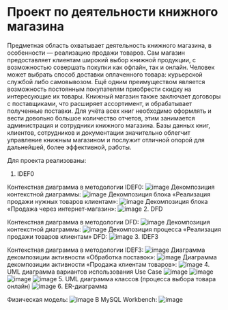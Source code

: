 # Проект по деятельности книжного магазина
Предметная область охватывает деятельность книжного магазина, в особенности — реализацию продажи товаров. Сам магазин предоставляет клиентам широкий выбор книжной продукции, с возможностью совершать покупки как офлайн, так и онлайн. Человек может выбрать способ доставки оплаченного товара: курьерской службой либо самовывозом. Ещё одним преимуществом является возможность постоянным покупателям приобрести скидку на интересующие их товары. Книжный магазин также заключает договоры с поставщиками, что расширяет ассортимент, и обрабатывает полученные поставки. Для учёта всех книг необходимо оформлять и вести довольно большое количество отчетов, этим занимается администрация и сотрудники книжного магазина. Базы данных книг, клиентов, сотрудников и документации значительно облегчит управление книжным магазином и послужит отличной опорой для дальнейшей, более эффективной, работы.

Для проекта реализованы:
1. IDEF0

Контекстная диаграмма в методологии IDEF0:
![image](https://github.com/vetafeda/DataBook/assets/124678022/d0ada5bd-88e5-4543-ac78-08b4cfde27c9)
Декомпозиция контекстной диаграммы:
![image](https://github.com/vetafeda/DataBook/assets/124678022/5e6ff909-d530-4c60-89ed-bf5553d711d3)
Декомпозиция блока «Реализация продажи нужных товаров клиентам»:
![image](https://github.com/vetafeda/DataBook/assets/124678022/35a3899b-dd49-4e82-9dca-9b0a78029909)
Декомпозиция блока «Продажа через интернет-магазин»:
![image](https://github.com/vetafeda/DataBook/assets/124678022/ba2a2f00-0479-4553-85da-990b165ae5e5)
2. DFD

Контекстная диаграмма в методологии DFD:
![image](https://github.com/vetafeda/DataBook/assets/124678022/5aa81364-712b-4468-a431-b997c0c97136)
Декомпозиция контекстной диаграммы:
![image](https://github.com/vetafeda/DataBook/assets/124678022/b5896c44-06e2-49a1-a521-6699a949237a)
Декомпозиция процесса «Реализация продажи товаров клиентам» DFD:
![image](https://github.com/vetafeda/DataBook/assets/124678022/4a3090ae-d8a7-41d1-aeca-eb3279959c54)
3. IDEF3

Контекстная диаграмма в методологии IDEF3:
![image](https://github.com/vetafeda/DataBook/assets/124678022/7ced4344-54d0-44a3-850a-5d0494bc6440)
Диаграмма декомпозиции активности «Обработка поставок»:
![image](https://github.com/vetafeda/DataBook/assets/124678022/92cac25f-c0c5-49bd-9c06-4b21e69d8250)
Диаграмма декомпозиции активности «Продажа клиентам товаров»:
![image](https://github.com/vetafeda/DataBook/assets/124678022/896e9641-ae56-4d78-bc47-dc738ce57477)
4. UML диаграмма вариантов использования Use Case
![image](https://github.com/vetafeda/DataBook/assets/124678022/60c5bd60-32eb-4393-b295-3ad487d03180)
![image](https://github.com/vetafeda/DataBook/assets/124678022/c0a28b3e-788e-4bc7-af28-888884ed2b5c)
![image](https://github.com/vetafeda/DataBook/assets/124678022/3896eea0-67b1-42db-a937-76a9394f5241)
![image](https://github.com/vetafeda/DataBook/assets/124678022/27edf0bc-a5b2-40fc-945c-29ffce5d28a9)
5. UML диаграмма классов (процесса выбора товара онлайн)
![image](https://github.com/vetafeda/DataBook/assets/124678022/a2c78445-d4c7-46d3-b8ba-3b98dff05101)
6. ER-диаграмма

Физическая модель:
![image](https://github.com/vetafeda/DataBook/assets/124678022/18062697-63f8-4cde-b4b8-ec17aabe6888)
В MySQL Workbench:
![image](https://github.com/vetafeda/DataBook/assets/124678022/e4274a31-7571-424a-bcc3-390ca2834cf0)
